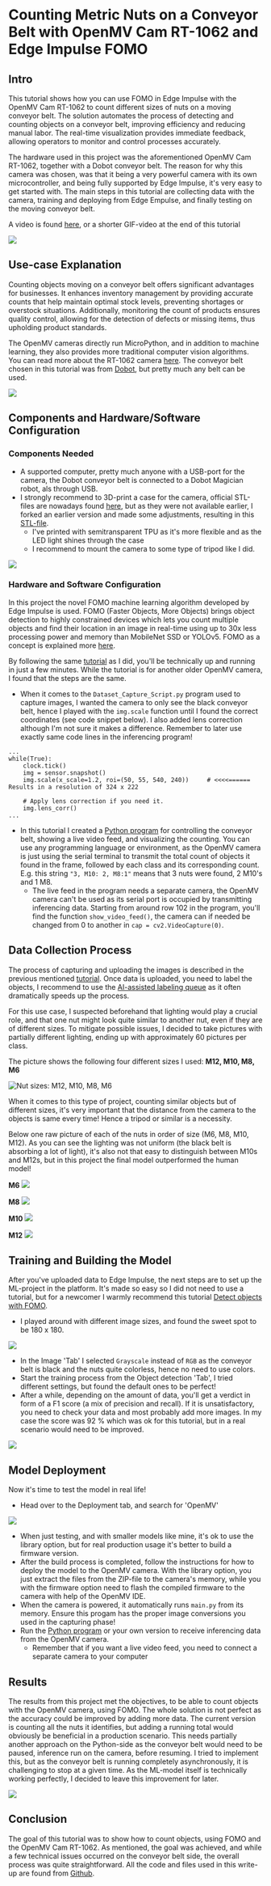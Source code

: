 # Counting Metric Nuts on a Conveyor Belt with OpenMV Cam RT-1062 and Edge Impulse FOMO

## Intro

This tutorial shows how you can use FOMO in Edge Impulse with the OpenMV Cam RT-1062 to count different sizes of nuts on a moving conveyor belt.  The solution automates the process of detecting and counting objects on a conveyor belt, improving efficiency and reducing manual labor. The real-time visualization provides immediate feedback, allowing operators to monitor and control processes accurately.

The hardware used in this project was the aforementioned OpenMV Cam RT-1062, together with a Dobot conveyor belt. The reason for why this camera was chosen, was that it being a very powerful camera with its own microcontroller, and being fully supported by Edge Impulse, it's very easy to get started with. The main steps in this tutorial are collecting data with the camera, training and deploying from Edge Empulse, and finally testing on the moving conveyor belt.

A video is found [here](https://youtu.be/gKTWJUO_nzo), or a shorter GIF-video at the end of this tutorial

![](/Images/OpenMV_RT-1062_with_case_compressed.jpg)

## Use-case Explanation

Counting objects moving on a conveyor belt offers significant advantages for businesses. It enhances inventory management by providing accurate counts that help maintain optimal stock levels, preventing shortages or overstock situations. Additionally, monitoring the count of products ensures quality control, allowing for the detection of defects or missing items, thus upholding product standards.

The OpenMV cameras directly run MicroPython, and in addition to machine learning, they also provides more traditional computer vision algorithms. You can read more about the RT-1062 camera [here](https://openmv.io/products/openmv-cam-rt). The conveyor belt chosen in this tutorial was from [Dobot](https://www.amazon.com/DOBOT-Conveyor-Belt-Simplest-Production/dp/B073NXVW1H), but pretty much any belt can be used.

![](/Images/Conveyor_belt_compressed.jpg)


## Components and Hardware/Software Configuration

### Components Needed

- A supported computer, pretty much anyone with a USB-port for the camera, the Dobot conveyor belt is connected to a Dobot Magician robot, als through USB.
- I strongly recommend to 3D-print a case for the camera, official STL-files are nowadays found [here](https://grabcad.com/library/openmv-cam-rt1062-v4-case-1), but as they were not available earlier, I forked an earlier version and made some adjustments, resulting in this [STL-file](/Images/OpenMV_RT-1062_case.stl).
    - I've printed with semitransparent TPU as it's more flexible and as the LED light shines through the case
    - I recommend to mount the camera to some type of tripod like I did.


![](/Images/OpenMV_RT-1062_case_with_lid.png)


### Hardware and Software Configuration

In this project the novel FOMO machine learning algorithm developed by Edge Impulse is used. FOMO (Faster Objects, More Objects) brings object detection to highly constrained devices which lets you count multiple objects and find their location in an image in real-time using up to 30x less processing power and memory than MobileNet SSD or YOLOv5. FOMO as a concept is explained more [here](https://docs.edgeimpulse.com/docs/edge-impulse-studio/learning-blocks/object-detection/fomo-object-detection-for-constrained-devices).

By following the same [tutorial](https://docs.edgeimpulse.com/docs/tutorials/end-to-end-tutorials/image-classification/image-classification-openmv) as I did, you'll be technically up and running in just a few minutes. While the tutorial is for another older OpenMV camera, I found that the steps are the same.

- When it comes to the ```Dataset_Capture_Script.py``` program used to capture images, I wanted the camera to only see the black conveyor belt, hence I played with the ```img.scale``` function until I found the correct coordinates (see code snippet below). I also added lens correction although I'm not sure it makes a difference. Remember to later use exactly same code lines in the inferencing program!

```
...
while(True):
    clock.tick()
    img = sensor.snapshot()
    img.scale(x_scale=1.2, roi=(50, 55, 540, 240))     # <<<<======   Results in a resolution of 324 x 222
    
    # Apply lens correction if you need it.
    img.lens_corr()
...
```

- In this tutorial I created a [Python program](/nuts_conveyor/Dobot%20conveyor%20-%20object%20counting.py) for controlling the conveyor belt, showing a live video feed, and visualizing the counting. You can use any programming language or environment, as the OpenMV camera is just using the serial terminal to transmit the total count of objects it found in the frame, followed by each class and its corresponding count. E.g. this string ```"3, M10: 2, M8:1"``` means that 3 nuts were found, 2 M10's and 1 M8.
    - The live feed in the program needs a separate camera, the OpenMV camera can't be used as its serial port is occupied by transmitting inferencing data. Starting from around row 102 in the program, you'll find the function ```show_video_feed()```, the camera can if needed be changed from 0 to another in ```cap = cv2.VideoCapture(0)```.


## Data Collection Process

The process of capturing and uploading the images is described in the previous mentioned [tutorial](https://docs.edgeimpulse.com/docs/tutorials/end-to-end-tutorials/image-classification/image-classification-openmv). Once data is uploaded, you need to label the objects, I recommend to use the [AI-assisted labeling queue](https://docs.edgeimpulse.com/docs/edge-impulse-studio/data-acquisition/labeling-queue) as it often dramatically speeds up the process.

For this use case, I suspected beforehand that lighting would play a crucial role, and that one nut might look quite similar to another nut, even if they are of different sizes. To mitigate possible issues, I decided to take pictures with partially different lighting, ending up with approximately 60 pictures per class. 

The picture shows the following four different sizes I used: **M12, M10, M8, M6**

![Nut sizes: M12, M10, M8, M6](/Images/nut_sizes_compressed.jpg)

When it comes to this type of project, counting similar objects but of different sizes, it's very important that the distance from the camera to the objects is same every time! Hence a tripod or similar is a necessity.

Below one raw picture of each of the nuts in order of size (M6, M8, M10, M12). As you can see the lighting was not uniform (the black belt is absorbing a lot of light), it's also not that easy to distinguish between M10s and M12s, but in this project the final model outperformed the human model!

**M6**
![](/Images/00050.jpg)

**M8**
![](/Images/00051.jpg)

**M10**
![](/Images/00052.jpg)

**M12**
![](/Images/00053.jpg)

## Training and Building the Model

After you've uploaded data to Edge Impulse, the next steps are to set up the ML-project in the platform. It's made so easy so I did not need to use a tutorial, but for a newcomer I warmly recommend this tutorial [Detect objects with FOMO](https://docs.edgeimpulse.com/docs/tutorials/end-to-end-tutorials/object-detection/detect-objects-using-fomo).

- I played around with different image sizes, and found the sweet spot to be 180 x 180.

![](/Images/Create_impulse_compressed.png)

- In the Image 'Tab' I selected ```Grayscale``` instead of ```RGB``` as the conveyor belt is black and the nuts quite colorless, hence no need to use colors.
- Start the training process from the Object detection 'Tab', I tried different settings, but found the default ones to be perfect!
- After a while, depending on the amount of data, you'll get a verdict in form of a F1 score (a mix of precision and recall). If it is unsatisfactory, you need to check your data and most probably add more images. In my case the score was 92 % which was ok for this tutorial, but in a real scenario would need to be improved.

![](/Images/Object_detection_compressed.png)



## Model Deployment

Now it's time to test the model in real life!

- Head over to the Deployment tab, and search for 'OpenMV'

![](/Images/Deployment_compressed.png)

- When just testing, and with smaller models like mine, it's ok to use the library option, but for real production usage it's better to build a firmware version.
- After the build process is completed, follow the instructions for how to deploy the model to the OpenMV camera. With the library option, you just extract the files from the ZIP-file to the camera's memory, while you with the firmware option need to flash the compiled firmware to the camera with help of the OpenMV IDE.
- When the camera is powered, it automatically runs ```main.py``` from its memory. Ensure this progam has the proper image conversions you used in the capturing phase! 
- Run the [Python program](/nuts_conveyor/Dobot%20conveyor%20-%20object%20counting.py) or your own version to receive inferencing data from the OpenMV camera. 
    - Remember that if you want a live video feed, you need to connect a separate camera to your computer



## Results

The results from this project met the objectives, to be able to count objects with the OpenMV camera, using FOMO. The whole solution is not perfect as the accuracy could be improved by adding more data. The current version is counting all the nuts it identifies, but adding a running total would obviously be beneficial in a production scenario. This needs partially another approach on the Python-side as the conveyor belt would need to be paused, inference run on the camera, before resuming. I tried to implement this, but as the conveyor belt is running completely asynchronously, it is challenging to stop at a given time. As the ML-model itself is technically working perfectly, I decided to leave this improvement for later.

![](/Videos/Counting_nuts_with_conveyor_belt.gif)

## Conclusion

The goal of this tutorial was to show how to count objects, using FOMO and the OpenMV Cam RT-1062. As mentioned, the goal was achieved, and while a few technical issues occurred on the conveyor belt side, the overall process was quite straightforward. All the code and files used in this write-up are found from [Github](https://github.com/baljo/count_nuts).
